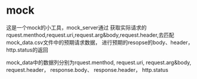 # mock
这是一个mock的小工具，mock_server通过 获取实际请求的rquest.menthod,request.uri,request.arg&body,request.header,去匹配mock_data.csv文件中的预期请求数据，
进行预期的resopse的body、header，http.status的返回

mock_data中的数据列分别为rquest.menthod,  request.uri,   request.arg&body,  request.header，  response.body、  response.header，   http.status

